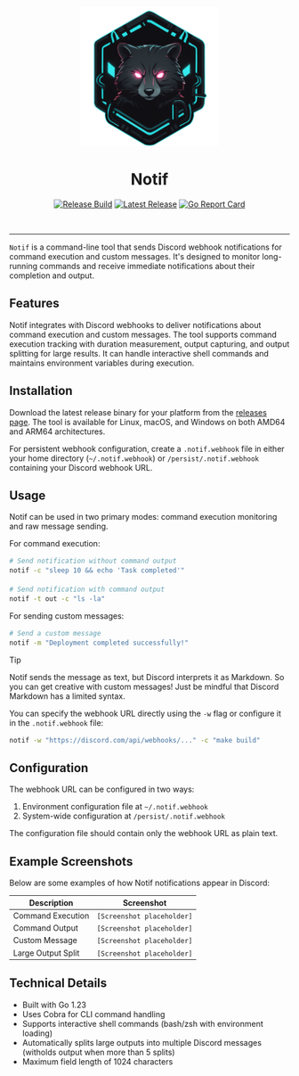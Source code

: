 <p align="center">
  <img src=".github/assets/logo.png" alt="NOTIF Logo" width="250"/>
</p>

<h1 align="center">Notif</h1>

<p align="center">
  <a href="https://github.com/tanq16/notif/actions/workflows/release.yml"><img src="https://github.com/tanq16/notif/actions/workflows/release.yml/badge.svg" alt="Release Build"></a>&nbsp;<a href="https://github.com/tanq16/notif/releases/latest"><img src="https://img.shields.io/github/v/release/tanq16/notif" alt="Latest Release"></a>&nbsp;<a href="https://goreportcard.com/report/github.com/tanq16/notif"><img src="https://goreportcard.com/badge/github.com/tanq16/notif" alt="Go Report Card"></a>
</p><br>

---

`Notif` is a command-line tool that sends Discord webhook notifications for command execution and custom messages. It's designed to monitor long-running commands and receive immediate notifications about their completion and output.

## Features

Notif integrates with Discord webhooks to deliver notifications about command execution and custom messages. The tool supports command execution tracking with duration measurement, output capturing, and output splitting for large results. It can handle interactive shell commands and maintains environment variables during execution.

## Installation

Download the latest release binary for your platform from the [releases page](https://github.com/tanq16/notif/releases). The tool is available for Linux, macOS, and Windows on both AMD64 and ARM64 architectures.

For persistent webhook configuration, create a `.notif.webhook` file in either your home directory (`~/.notif.webhook`) or `/persist/.notif.webhook` containing your Discord webhook URL.

## Usage

Notif can be used in two primary modes: command execution monitoring and raw message sending.

For command execution:

```bash
# Send notification without command output
notif -c "sleep 10 && echo 'Task completed'"

# Send notification with command output
notif -t out -c "ls -la"
```

For sending custom messages:

```bash
# Send a custom message
notif -m "Deployment completed successfully!"
```

> [!TIP]
> Notif sends the message as text, but Discord interprets it as Markdown. So you can get creative with custom messages! Just be mindful that Discord Markdown has a limited syntax.

You can specify the webhook URL directly using the `-w` flag or configure it in the `.notif.webhook` file:

```bash
notif -w "https://discord.com/api/webhooks/..." -c "make build"
```

## Configuration

The webhook URL can be configured in two ways:

1. Environment configuration file at `~/.notif.webhook`
2. System-wide configuration at `/persist/.notif.webhook`

The configuration file should contain only the webhook URL as plain text.

## Example Screenshots

Below are some examples of how Notif notifications appear in Discord:

| Description | Screenshot |
|-------------|------------|
| Command Execution | `[Screenshot placeholder]` |
| Command Output | `[Screenshot placeholder]` |
| Custom Message | `[Screenshot placeholder]` |
| Large Output Split | `[Screenshot placeholder]` |

## Technical Details

- Built with Go 1.23
- Uses Cobra for CLI command handling
- Supports interactive shell commands (bash/zsh with environment loading)
- Automatically splits large outputs into multiple Discord messages (witholds output when more than 5 splits)
- Maximum field length of 1024 characters

